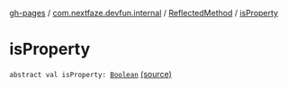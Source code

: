 [gh-pages](../../index.md) / [com.nextfaze.devfun.internal](../index.md) / [ReflectedMethod](index.md) / [isProperty](./is-property.md)

# isProperty

`abstract val isProperty: `[`Boolean`](https://kotlinlang.org/api/latest/jvm/stdlib/kotlin/-boolean/index.html) [(source)](https://github.com/NextFaze/dev-fun/tree/master/devfun/src/main/java/com/nextfaze/devfun/internal/Reflected.kt#L50)